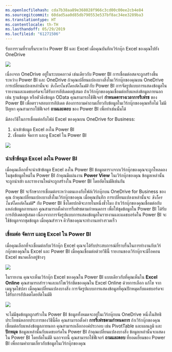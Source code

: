 ```yaml
---
ms.openlocfilehash: cda7b38aa89e368028f966c3cd00c00ee2cb4e84
ms.sourcegitcommit: 60dad5aa0d85db790553e537bf8ac34ee3289ba3
ms.translationtype: HT
ms.contentlocale: th-TH
ms.lasthandoff: 05/29/2019
ms.locfileid: "61271506"
---
```

รับการรวมที่ราบรื่นระหว่าง Power BI และ Excel เมื่อคุณบันทึกเวิร์กบุ๊ก Excel ของคุณไปยัง OneDrive

![](media/5-4-connect-onedrive-for-business/5-4_1.png)

เนื่องจาก OneDrive อยู่ในระบบคลาวด์ เช่นเดียวกับ Power BI การเชื่อมต่อสดจะถูกสร้างขึ้นระหว่าง Power BI และ OneDrive ถ้าคุณเปลี่ยนแปลงบางสิ่งในเวิร์กบุ๊กของคุณบน OneDrive การเปลี่ยนแปลงเหล่านั้นจะ *ซิงโครไนซ์โดยอัตโนมัติ* กับ Power BI การจัดรูปแบบการแสดงข้อมูลในรายงานและแดชบอร์ดจะได้รับการอัปเดตอยู่เสมอ ถ้าเวิร์กบุ๊กของคุณเชื่อมต่อกับแหล่งข้อมูลภายนอก เช่น ฐานข้อมูล หรือตัวดึงข้อมูล OData คุณสามารถใช้ฟีเจอร์ **กำหนดตารางเวลาการรีเฟรช** ของ Power BI เพื่อตรวจสอบการอัปเดต ต้องการถามคำถามเกี่ยวกับข้อมูลในเวิร์กบุ๊กของคุณหรือไม่ ไม่มีปัญหา คุณสามารถใช้ฟีเจอร์ **ถามและตอบ** ของ Power BI เพื่อทำเช่นนั้นได้

มีสองวิธีในการเชื่อมต่อกับไฟล์ Excel ของคุณบน OneDrive for Business:

1. นำเข้าข้อมูล Excel ลงใน Power BI
2. เชื่อมต่อ จัดการ และดู Excel ใน Power BI

![](media/5-4-connect-onedrive-for-business/5-4_3.png)

### <a name="import-excel-data-into-power-bi"></a>นำเข้าข้อมูล Excel ลงใน Power BI
เมื่อคุณเลือกที่จะนำเข้าข้อมูล Excel ลงใน Power BI ข้อมูลตารางจากเวิร์กบุ๊กของคุณจะถูกโหลดลงในชุดข้อมูลใหม่ใน Power BI ถ้าคุณมีแผ่นงาน **Power View** ในเวิร์กบุ๊กของคุณ ข้อมูลเหล่านั้นจะถูกนำเข้า และรายงานใหม่จะถูกสร้างใน Power BI โดยอัตโนมัติเช่นกัน

Power BI จะรักษาการเชื่อมต่อระหว่างตนเองกับไฟล์เวิร์กบุ๊กบน OneDrive for Business ของคุณ ถ้าคุณเปลี่ยนแปลงบางสิ่งในเวิร์กบุ๊กของคุณ เมื่อคุณบันทึก การเปลี่ยนแปลงเหล่านั้นจะ *ซิงโครไนซ์โดยอัตโนมัติ** กับ Power BI ซึ่งโดยปกติจะภายในหนึ่งชั่วโมง ถ้าเวิร์กบุ๊กของคุณเชื่อมต่อกับแหล่งข้อมูลภายนอก คุณสามารถตั้งค่าการรีเฟรชตามกำหนดการ เพื่อให้ชุดข้อมูลใน Power BI ได้รับการอัปเดตอยู่เสมอ เนื่องจากการจัดรูปแบบการแสดงข้อมูลในรายงานและแดชบอร์ดใน Power BI จะใช้ข้อมูลจากชุดข้อมูล เมื่อคุณสำรวจ คิวรีของคุณจะทำงานอย่างรวดเร็ว

### <a name="connect-manage-and-view-excel-in-power-bi"></a>เชื่อมต่อ จัดการ และดู Excel ใน Power BI
เมื่อคุณเลือกที่จะเชื่อมต่อกับเวิร์กบุ๊ก Excel คุณจะได้รับประสบการณ์ที่ราบรื่นในการทำงานกับเวิร์กบุ๊กของคุณใน Excel และ Power BI เมื่อคุณเชื่อมต่อด้วยวิธีนี้ รายงานของเวิร์กบุ๊กจะมีไอคอน Excel ขนาดเล็กอยู่ข้างๆ

![](media/5-4-connect-onedrive-for-business/5-4_4.png)

ในรายงาน คุณจะเห็นเวิร์กบุ๊ก Excel ของคุณใน Power BI แบบเดียวกับที่คุณเห็นใน **Excel Online** คุณสามารถสำรวจและแก้ไขเวิร์กชีตของคุณใน Excel Online ด้วยการเลือก แก้ไข จากเมนูจุดไข่ปลา เมื่อคุณเปลี่ยนแปลงบางสิ่ง การจัดรูปแบบการแสดงข้อมูลที่คุณปักหมุดกับแดชบอร์ดจะได้รับการอัปเดตโดยอัตโนมัติ

![](media/5-4-connect-onedrive-for-business/5-4_5.png)

จะไม่มีชุดข้อมูลถูกสร้างใน Power BI ข้อมูลทั้งหมดจะอยู่ในเวิร์กบุ๊กบน OneDrive หนึ่งในสิทธิประโยชน์หลายประการของวิธีนี้คือ คุณสามารถตั้งค่า **การรีเฟรชตามกำหนดการ** ถ้าเวิร์กบุ๊กของคุณเชื่อมต่อกับแหล่งข้อมูลภายนอก คุณสามารถเลือกองค์ประกอบ เช่น PivotTable และแผนภูมิ และ **ปักหมุด** ข้อมูลเหล่านั้นกับแดชบอร์ดใน Power BI ถ้าคุณเปลี่ยนแปลงบางสิ่ง ข้อมูลเหล่านั้นจะแสดงใน Power BI โดยอัตโนมัติ นอกจากนี้ คุณสามารถใช้ฟีเจอร์ **ถามและตอบ** ที่ยอดเยี่ยมของ Power BI เพื่อถามคำถามเกี่ยวกับข้อมูลในเวิร์กบุ๊กของคุณ  

